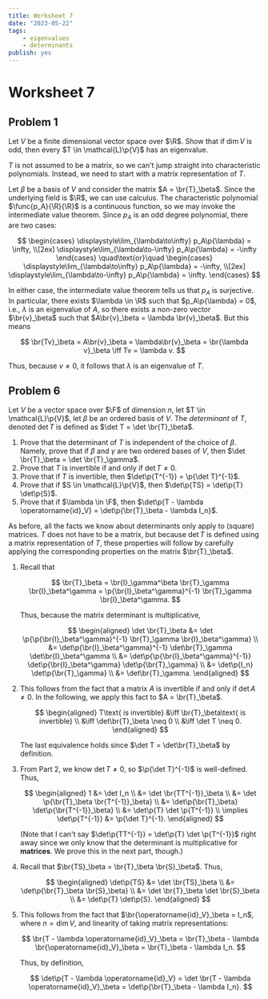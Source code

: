 ```yaml
---
title: Worksheet 7
date: "2023-05-22"
tags:
    - eigenvalues
    - determinants
publish: yes
---
```


# Worksheet 7

## Problem 1

Let $V$ be a finite dimensional vector space over $\R$. Show that if $\dim V$ is odd, then every $T \in \mathcal{L}\p{V}$ has an eigenvalue.

<solution>

$T$ is not assumed to be a matrix, so we can't jump straight into characteristic polynomials. Instead, we need to start with a matrix representation of $T$.

Let $\beta$ be a basis of $V$ and consider the matrix $A = \br{T}_\beta$. Since the underlying field is $\R$, we can use calculus. The characteristic polynomial $\func{p_A}{\R}{\R}$ is a continuous function, so we may invoke the intermediate value theorem. Since $p_A$ is an odd degree polynomial, there are two cases:

$$
\begin{cases}
  \displaystyle\lim_{\lambda\to\infty} p_A\p{\lambda} = \infty, \\[2ex]
  \displaystyle\lim_{\lambda\to-\infty} p_A\p{\lambda} = -\infty
\end{cases}
\quad\text{or}\quad
\begin{cases}
  \displaystyle\lim_{\lambda\to\infty} p_A\p{\lambda} = -\infty, \\[2ex]
  \displaystyle\lim_{\lambda\to-\infty} p_A\p{\lambda} = \infty.
\end{cases}
$$

In either case, the intermediate value theorem tells us that $p_A$ is surjective. In particular, there exists $\lambda \in \R$ such that $p_A\p{\lambda} = 0$, i.e., $\lambda$ is an eigenvalue of $A$, so there exists a non-zero vector $\br{v}_\beta$ such that $A\br{v}_\beta = \lambda \br{v}_\beta$. But this means

$$
\br{Tv}_\beta
  = A\br{v}_\beta
  = \lambda\br{v}_\beta
  = \br{\lambda v}_\beta
\iff
Tv = \lambda v.
$$

Thus, because $v \neq 0$, it follows that $\lambda$ is an eigenvalue of $T$.

</solution>

## Problem 6

Let $V$ be a vector space over $\F$ of dimension $n$, let $T \in \mathcal{L}\p{V}$, let $\beta$ be an ordered basis of $V$. The _determinant_ of $T$, denoted $\det T$ is defined as $\det T = \det \br{T}_\beta$.

1. Prove that the determinant of $T$ is independent of the choice of $\beta$. Namely, prove that if $\beta$ and $\gamma$ are two ordered bases of $V$, then $\det \br{T}_\beta = \det \br{T}_\gamma$.
2. Prove that $T$ is invertible if and only if $\det T \neq 0$.
3. Prove that if $T$ is invertible, then $\det\p{T^{-1}} = \p{\det T}^{-1}$.
4. Prove that if $S \in \mathcal{L}\p{V}$, then $\det\p{TS} = \det\p{T} \det\p{S}$.
5. Prove that if $\lambda \in \F$, then $\det\p{T - \lambda \operatorname{id}_V} = \det\p{\br{T}_\beta - \lambda I_n}$.

<solution>

As before, all the facts we know about determinants only apply to (square) matrices. $T$ does not have to be a matrix, but because $\det T$ is defined using a matrix representation of $T$, these properties will follow by carefully applying the corresponding properties on the matrix $\br{T}_\beta$.

1. Recall that

    $$
    \br{T}_\beta
      = \br{I}_\gamma^\beta \br{T}_\gamma \br{I}_\beta^\gamma
      = \p{\br{I}_\beta^\gamma}^{-1} \br{T}_\gamma \br{I}_\beta^\gamma.
    $$

    Thus, because the matrix determinant is multiplicative,

    $$
    \begin{aligned}
      \det \br{T}_\beta
        &= \det \p{\p{\br{I}_\beta^\gamma}^{-1} \br{T}_\gamma \br{I}_\beta^\gamma} \\
        &= \det\p{\br{I}_\beta^\gamma}^{-1} \det\br{T}_\gamma \det\br{I}_\beta^\gamma \\
        &= \det\p{\p{\br{I}_\beta^\gamma}^{-1}} \det\p{\br{I}_\beta^\gamma} \det\p{\br{T}_\gamma} \\
        &= \det\p{I_n} \det\p{\br{T}_\gamma} \\
        &= \det\br{T}_\gamma.
    \end{aligned}
    $$

2. This follows from the fact that a matrix $A$ is invertible if and only if $\det A \neq 0$. In the following, we apply this fact to $A = \br{T}_\beta$.

    $$
    \begin{aligned}
      T\text{ is invertible}
        &\iff \br{T}_\beta\text{ is invertible} \\
        &\iff \det\br{T}_\beta \neq 0 \\
        &\iff \det T \neq 0.
    \end{aligned}
    $$

    The last equivalence holds since $\det T = \det\br{T}_\beta$ by definition.

3. From Part 2, we know $\det T \neq 0$, so $\p{\det T}^{-1}$ is well-defined. Thus,

    $$
    \begin{aligned}
      1
        &= \det I_n \\
        &= \det \br{TT^{-1}}_\beta \\
        &= \det \p{\br{T}_\beta \br{T^{-1}}_\beta} \\
        &= \det\p{\br{T}_\beta} \det\p{\br{T^{-1}}_\beta} \\
        &= \det\p{T} \det \p{T^{-1}} \\
      \implies
      \det\p{T^{-1}}
        &= \p{\det T}^{-1}.
    \end{aligned}
    $$

    (Note that I can't say $\det\p{TT^{-1}} = \det\p{T} \det \p{T^{-1}}$ right away since we only know that the determinant is multiplicative for **matrices**. We prove this in the next part, though.)

4. Recall that $\br{TS}_\beta = \br{T}_\beta \br{S}_\beta$. Thus,

    $$
    \begin{aligned}
      \det\p{TS}
        &= \det \br{TS}_\beta \\
        &= \det\p{\br{T}_\beta \br{S}_\beta} \\
        &= \det \br{T}_\beta \det \br{S}_\beta \\
        &= \det\p{T} \det\p{S}.
    \end{aligned}
    $$

5. This follows from the fact that $\br{\operatorname{id}_V}_\beta = I_n$, where $n = \dim V$, and linearity of taking matrix representations:

    $$
    \br{T - \lambda \operatorname{id}_V}_\beta
      = \br{T}_\beta - \lambda \br{\operatorname{id}_V}_\beta
      = \br{T}_\beta - \lambda I_n.
    $$

    Thus, by definition,

    $$
    \det\p{T - \lambda \operatorname{id}_V}
      = \det \br{T - \lambda \operatorname{id}_V}_\beta
      = \det\p{\br{T}_\beta - \lambda I_n}.
    $$

</solution>
